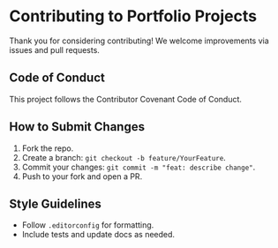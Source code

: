 # Contributing to Portfolio Projects

Thank you for considering contributing! We welcome improvements via issues and pull requests.

## Code of Conduct
This project follows the Contributor Covenant Code of Conduct.

## How to Submit Changes
1. Fork the repo.  
2. Create a branch: `git checkout -b feature/YourFeature`.  
3. Commit your changes: `git commit -m "feat: describe change"`.  
4. Push to your fork and open a PR.

## Style Guidelines
- Follow `.editorconfig` for formatting.  
- Include tests and update docs as needed.